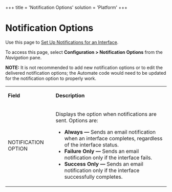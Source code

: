 +++
title = 'Notification Options'
solution = 'Platform'
+++

# Notification Options

<div class="use">

Use this page to [Set Up Notifications for an
Interface](Set_Up_Notifications_for_an_Interface.htm).

</div>

To access this page, select **Configuration \> Notification Options**
from the *Navigation* pane.

**NOTE:** It is not recommended to add new notification options or to
edit the delivered notification options; the Automate code would need to
be updated for the notification option to properly work.

<table>
<tbody>
<tr class="odd">
<td><p><strong>Field</strong></p></td>
<td><p><strong>Description</strong></p></td>
</tr>
<tr class="even">
<td><p>NOTIFICATION OPTION</p></td>
<td><p>Displays the option when notifications are sent. Options are:</p>
<ul>
<li><strong>Always —</strong> Sends an email notification when an interface completes, regardless of the interface status.</li>
<li><strong>Failure Only —</strong> Sends an email notification only if the interface fails.</li>
<li><strong>Success Only —</strong> Sends an email notification only if the interface successfully completes.</li>
</ul></td>
</tr>
</tbody>
</table>
